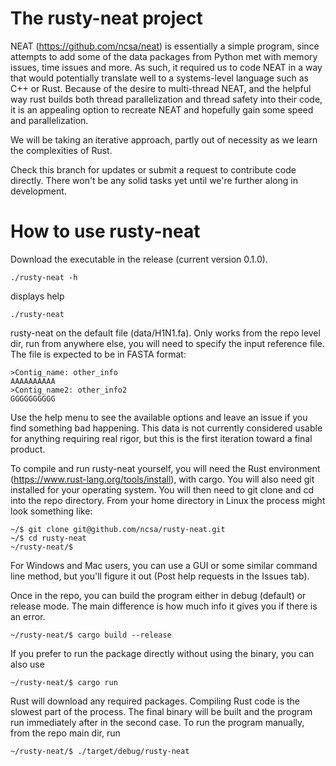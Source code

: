 # The rusty-neat project
NEAT (https://github.com/ncsa/neat) is essentially a simple program, since attempts to add some of the data packages from Python met with memory issues, time issues and more. As such, it required us to code NEAT in a way that would potentially translate well to a systems-level language such as C++ or Rust. Because of the desire to multi-thread NEAT, and the helpful way rust builds both thread parallelization and thread safety into their code, it is an appealing option to recreate NEAT and hopefully gain some speed and parallelization.

We will be taking an iterative approach, partly out of necessity as we learn the complexities of Rust. 

Check this branch for updates or submit a request to contribute code directly. There won't be any solid tasks yet until we're further along in development. 

# How to use rusty-neat

Download the executable in the release (current version 0.1.0).

```
./rusty-neat -h
```

displays help

```
./rusty-neat
```
rusty-neat on the default file (data/H1N1.fa). Only works from the repo level dir, run from anywhere else, you will need to specify the input reference file. The file is expected to be in FASTA format:

```angular2html
>Contig_name: other_info
AAAAAAAAAA
>Contig_name2: other_info2
GGGGGGGGGG
```

Use the help menu to see the available options and leave an issue if you find something bad happening. This data is not currently considered usable for anything requiring real rigor, but this is the first iteration toward a final product. 

To compile and run rusty-neat yourself, you will need the Rust environment (https://www.rust-lang.org/tools/install), with cargo. You will also need git installed for your operating system. You will then need to git clone and cd into the repo directory. From your home directory in Linux the process might look something like:

```angular2html
~/$ git clone git@github.com/ncsa/rusty-neat.git
~/$ cd rusty-neat
~/rusty-neat/$
```

For Windows and Mac users, you can use a GUI or some similar command line method, but you'll figure it out (Post help requests in the Issues tab).

Once in the repo, you can build the program either in debug (default) or release mode. The main difference is how much info it gives you if there is an error.

```angular2html
~/rusty-neat/$ cargo build --release
```
If you prefer to run the package directly without using the binary, you can also use
```angular2html
~/rusty-neat/$ cargo run
```
Rust will download any required packages. Compiling Rust code is the slowest part of the process. The final binary will be built and the program run immediately after in the second case. To run the program manually, from the repo main dir, run

```angular2html
~/rusty-neat/$ ./target/debug/rusty-neat
```